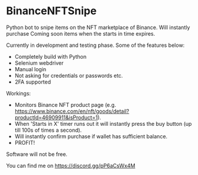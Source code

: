 # BinanceNFTSnipe
Python bot to snipe items on the NFT marketplace of Binance. Will instantly purchase Coming soon items when the starts in time expires.

Currently in development and testing phase. Some of the features below:

- Completely build with Python
- Selenium webdriver
- Manual login
- Not asking for credentials or passwords etc.
- 2FA supported


Workings:

- Monitors Binance NFT product page (e.g. https://www.binance.com/en/nft/goods/detail?productId=46909911&isProduct=1).
- When 'Starts in X' timer runs out it will instantly press the buy button (up till 100s of times a second).
- Will instantly confirm purchase if wallet has sufficient balance.
- PROFIT!

Software will not be free.

You can find me on https://discord.gg/pP6aCsWx4M
